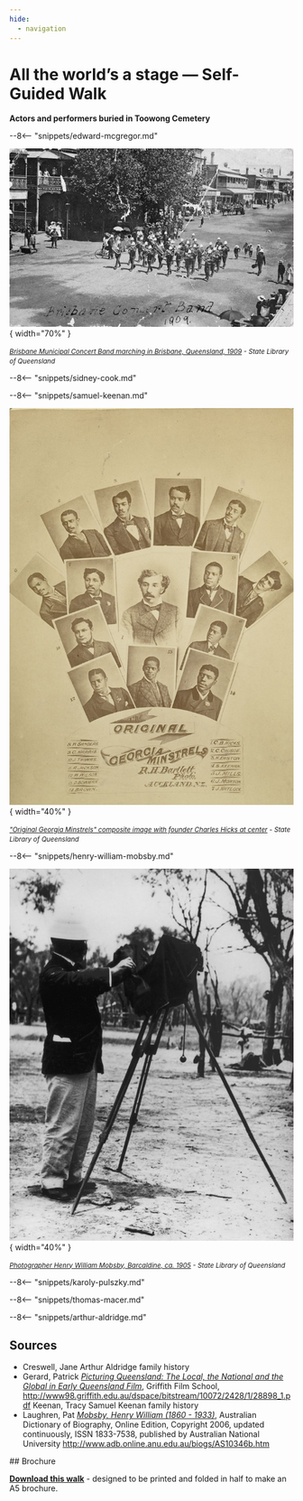 ```yaml
---
hide:
  - navigation
---
```


# All the world’s a stage — Self-Guided Walk

**Actors and performers buried in Toowong Cemetery**

<!-- IMAGE AND caption
Samuel Keenan, Member of the Original Georgia Minstrels
-->

<!--

??? Warning "To Do" 

    - Add cover image
    - Check walking order
    - Create and insert map with link to portion-section-plot explanation
    - Add directions
    - Add headstone photos
    - Create Bio pages
    - Add Bios to [Index](../bios/bio-index.md)
    
-->

<!-- 

???+ Example "Directions" 

    - walking directions
    
    ![image of headstone](?.jpg) 
    
-->

--8<-- "snippets/edward-mcgregor.md"


![](../assets/brisbane-municipal-band.jpg){ width="70%" }  

*<small>[Brisbane Municipal Concert Band marching in Brisbane, Queensland, 1909](http://onesearch.slq.qld.gov.au/permalink/f/1upgmng/slq_alma21220219350002061) - State Library of Queensland </small>* 

<!-- 

??? Example "Directions" 

    - walking directions
    
    ![image of headstone](?.jpg)    

-->

--8<-- "snippets/sidney-cook.md"

<!-- 

??? Example "Directions" 

    - walking directions
    
    ![image of headstone](?.jpg)    
    
-->

--8<-- "snippets/samuel-keenan.md"


![](../assets/original-georgia-minstrels.jpg){ width="40%" }  

*<small>["Original Georgia Minstrels" composite image with founder Charles Hicks at center](https://en.wikipedia.org/wiki/Brooker_and_Clayton%27s_Georgia_Minstrels) - State Library of Queensland </small>* 

<!-- 

??? Example "Directions" 

    - walking directions
    
    ![image of headstone](?.jpg)    

-->

--8<-- "snippets/henry-william-mobsby.md"


![](../assets/henry-william-mobsby.jpg){ width="40%" }  

*<small>[Photographer Henry William Mobsby, Barcaldine, ca. 1905](http://onesearch.slq.qld.gov.au/permalink/f/1upgmng/slq_alma21250438610002061) - State Library of Queensland </small>* 


<!-- 

??? Example "Directions" 

    - walking directions
    
    ![image of headstone](?.jpg)    
    
-->

--8<-- "snippets/karoly-pulszky.md"

<!-- 

??? Example "Directions" 

    - walking directions
    
    ![image of headstone](?.jpg)   

-->

--8<-- "snippets/thomas-macer.md"

<!-- 

??? Example "Directions" 

    - walking directions
    
    ![image of headstone](?.jpg)    

-->

--8<-- "snippets/arthur-aldridge.md"


<!-- 

??? Example "Directions" 

    - walking directions
    
    ![image of headstone](?.jpg)
    
-->
    
## Sources

- Creswell, Jane Arthur Aldridge family history
- Gerard, Patrick *[Picturing Queensland: The Local, the National and the Global in Early Queensland Film](http://www98.griffith.edu.au/dspace/bitstream/10072/2428/1/28898_1.pdf)*, Griffith Film School, http://www98.griffith.edu.au/dspace/bitstream/10072/2428/1/28898_1.pdf Keenan, Tracy Samuel Keenan family history
- Laughren, Pat *[Mobsby, Henry William (1860 - 1933)](https://adb.anu.edu.au/biography/mobsby-henry-william-13104)*, Australian Dictionary of Biography, Online Edition, Copyright 2006, updated continuously, ISSN 1833-7538, published by Australian National University http://www.adb.online.anu.edu.au/biogs/AS10346b.htm

<div class="noprint" markdown="1">
## Brochure

**[Download this walk](../assets/guides/actors.pdf)** - designed to be printed and folded in half to make an A5 brochure.

</div>
